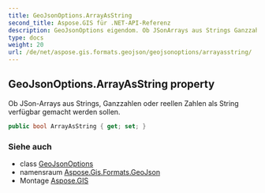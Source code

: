```yaml
---
title: GeoJsonOptions.ArrayAsString
second_title: Aspose.GIS für .NET-API-Referenz
description: GeoJsonOptions eigendom. Ob JSonArrays aus Strings Ganzzahlen oder reellen Zahlen als String verfügbar gemacht werden sollen.
type: docs
weight: 20
url: /de/net/aspose.gis.formats.geojson/geojsonoptions/arrayasstring/
---
```

## GeoJsonOptions.ArrayAsString property

Ob JSon-Arrays aus Strings, Ganzzahlen oder reellen Zahlen als String verfügbar gemacht werden sollen.

```csharp
public bool ArrayAsString { get; set; }
```

### Siehe auch

* class [GeoJsonOptions](../)
* namensraum [Aspose.Gis.Formats.GeoJson](../../geojsonoptions/)
* Montage [Aspose.GIS](../../../)


